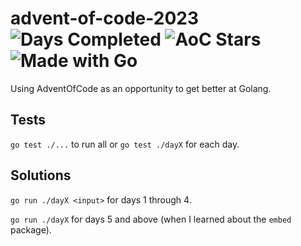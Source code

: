 # advent-of-code-2023 ![Days Completed](https://img.shields.io/badge/Days%20Completed-6-brightgreen) ![AoC Stars](https://img.shields.io/badge/%E2%AD%90-12-brightgreen) ![Made with Go](https://img.shields.io/badge/Made%20with-Go-%2300ADD8)

Using AdventOfCode as an opportunity to get better at Golang.

## Tests

`go test ./...` to run all or `go test ./dayX` for each day.

## Solutions

`go run ./dayX <input>` for days 1 through 4.

`go run ./dayX` for days 5 and above (when I learned about the `embed` package).
